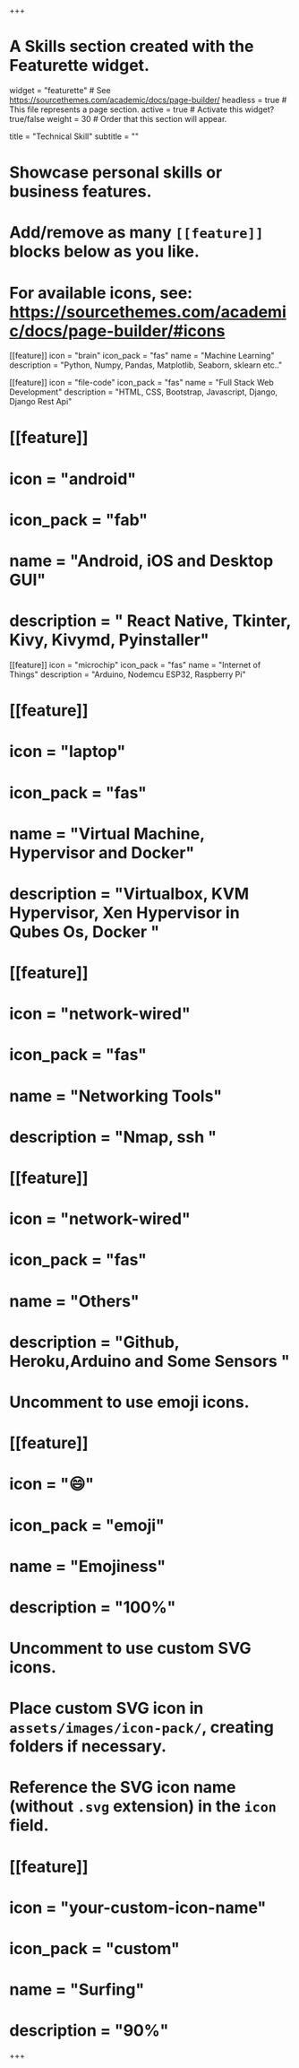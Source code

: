 +++
# A Skills section created with the Featurette widget.
widget = "featurette"  # See https://sourcethemes.com/academic/docs/page-builder/
headless = true  # This file represents a page section.
active = true  # Activate this widget? true/false
weight = 30  # Order that this section will appear.

title = "Technical Skill"
subtitle = ""

# Showcase personal skills or business features.
# 
# Add/remove as many `[[feature]]` blocks below as you like.
# 
# For available icons, see: https://sourcethemes.com/academic/docs/page-builder/#icons

[[feature]]
  icon = "brain"
  icon_pack = "fas"
  name = "Machine Learning"
  description = "Python, Numpy, Pandas, Matplotlib, Seaborn, sklearn etc.."
  
[[feature]]
  icon = "file-code"
  icon_pack = "fas"
  name = "Full Stack Web Development"
  description = "HTML, CSS, Bootstrap, Javascript, Django, Django Rest Api"
  
# [[feature]]
#   icon = "android"
#   icon_pack = "fab"
#   name = "Android, iOS and Desktop GUI"
#   description = " React Native, Tkinter, Kivy, Kivymd, Pyinstaller"

[[feature]]
  icon = "microchip"
  icon_pack = "fas"
  name = "Internet of Things"
  description = "Arduino, Nodemcu ESP32, Raspberry Pi"

# [[feature]]
#  icon = "laptop"
#  icon_pack = "fas"
#  name = "Virtual Machine, Hypervisor and Docker"
#  description = "Virtualbox, KVM Hypervisor, Xen Hypervisor in Qubes Os, Docker "
  
# [[feature]]
#  icon = "network-wired"
#  icon_pack = "fas"
#  name = "Networking Tools"
#  description = "Nmap, ssh "
  
# [[feature]]
#  icon = "network-wired"
#  icon_pack = "fas"
#  name = "Others"
#  description = "Github, Heroku,Arduino and Some Sensors "
  

# Uncomment to use emoji icons.
# [[feature]]
#  icon = ":smile:"
#  icon_pack = "emoji"
#  name = "Emojiness"
#  description = "100%"  

# Uncomment to use custom SVG icons.
# Place custom SVG icon in `assets/images/icon-pack/`, creating folders if necessary.
# Reference the SVG icon name (without `.svg` extension) in the `icon` field.
# [[feature]]
#  icon = "your-custom-icon-name"
#  icon_pack = "custom"
#  name = "Surfing"
#  description = "90%"

+++
